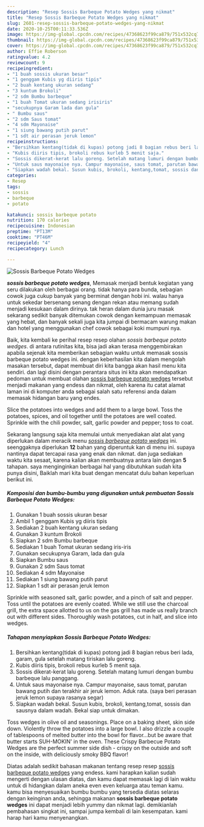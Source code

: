 ```yaml
---
description: "Resep Sossis Barbeque Potato Wedges yang nikmat"
title: "Resep Sossis Barbeque Potato Wedges yang nikmat"
slug: 2601-resep-sossis-barbeque-potato-wedges-yang-nikmat
date: 2020-10-25T00:11:33.536Z
image: https://img-global.cpcdn.com/recipes/47368623f99ca879/751x532cq70/sossis-barbeque-potato-wedges-foto-resep-utama.jpg
thumbnail: https://img-global.cpcdn.com/recipes/47368623f99ca879/751x532cq70/sossis-barbeque-potato-wedges-foto-resep-utama.jpg
cover: https://img-global.cpcdn.com/recipes/47368623f99ca879/751x532cq70/sossis-barbeque-potato-wedges-foto-resep-utama.jpg
author: Effie Roberson
ratingvalue: 4.2
reviewcount: 9
recipeingredient:
- "1 buah sossis ukuran besar"
- "1 genggam Kubis yg diiris tipis"
- "2 buah kentang ukuran sedang"
- "3 kuntum Brokoli"
- "2 sdm Bumbu barbeque"
- "1 buah Tomat ukuran sedang irisiris"
- "secukupnya Garam lada dan gula"
- " Bumbu saus"
- "2 sdm Saus tomat"
- "4 sdm Mayonaise"
- "1 siung bawang putih parut"
- "1 sdt air perasan jeruk lemon"
recipeinstructions:
- "Bersihkan kentang(tidak di kupas) potong jadi 8 bagian rebus beri lada, garam, gula setelah matang tiriskan lalu goreng."
- "Kubis diiris tipis, brokoli rebus kurleb 5 menit saja."
- "Sossis dikerat-kerat lalu goreng. Setelah matang lumuri dengan bumbu barbeque lalu panggang."
- "Untuk saus mayonaise nya. Campur mayonaise, saus tomat, parutan bawang putih dan terakhir air jeruk lemon. Aduk rata. (saya beri perasan jeruk lemon supaya rasanya segar)"
- "Siapkan wadah bekal. Susun kubis, brokoli, kentang,tomat, sossis dan sausnya dalam wadah. Bekal siap untuk dimakan."
categories:
- Resep
tags:
- sossis
- barbeque
- potato

katakunci: sossis barbeque potato 
nutrition: 170 calories
recipecuisine: Indonesian
preptime: "PT13M"
cooktime: "PT46M"
recipeyield: "4"
recipecategory: Lunch

---
```



![Sossis Barbeque Potato Wedges](https://img-global.cpcdn.com/recipes/47368623f99ca879/751x532cq70/sossis-barbeque-potato-wedges-foto-resep-utama.jpg)

<b><i>sossis barbeque potato wedges</i></b>, Memasak menjadi bentuk kegiatan yang seru dilakukan oleh berbagai orang. tidak hanya para bunda, sebagian cowok juga cukup banyak yang berminat dengan hobi ini. walau hanya untuk sekedar bersenang senang dengan rekan atau memang sudah menjadi kesukaan dalam dirinya. tak heran dalam dunia juru masak sekarang sedikit banyak ditemukan cowok dengan kemampuan memasak yang hebat, dan banyak sekali juga kita jumpai di bermacam warung makan dan hotel yang menggunakan chef cowok sebagai koki mumpuni nya.

Baik, kita kembali ke perihal resep resep olahan <i>sossis barbeque potato wedges</i>. di antara rutinitas kita, bisa jadi akan terasa menggembirakan apabila sejenak kita memberikan sebagian waktu untuk memasak sossis barbeque potato wedges ini. dengan keberhasilan kita dalam mengolah masakan tersebut, dapat membuat diri kita bangga akan hasil menu kita sendiri. dan lagi disini dengan perantara situs ini kita akan mendapatkan pedoman untuk membuat olahan <u>sossis barbeque potato wedges</u> tersebut menjadi makanan yang endess dan nikmat, oleh karena itu catat alamat laman ini di komputer anda sebagai salah satu referensi anda dalam memasak hidangan baru yang endes.

Slice the potatoes into wedges and add them to a large bowl. Toss the potatoes, spices, and oil together until the potatoes are well coated. Sprinkle with the chili powder, salt, garlic powder and pepper; toss to coat.


Sekarang langsung saja kita memulai untuk menyediakan alat alat yang diperlukan dalam meracik menu <u><i>sossis barbeque potato wedges</i></u> ini. seenggaknya diperlukan <b>12</b> bahan yang diperuntuk kan di menu ini. supaya nantinya dapat tercapai rasa yang enak dan nikmat. dan juga sediakan waktu kita sesaat, karena kalian akan membuatnya antara lain dengan <b>5</b> tahapan. saya menginginkan berbagai hal yang dibutuhkan sudah kita punya disini, Baiklah mari kita buat dengan mencatat dulu bahan keperluan berikut ini.

<!--inarticleads1-->

##### Komposisi dan bumbu-bumbu yang digunakan untuk pembuatan Sossis Barbeque Potato Wedges:

1. Gunakan 1 buah sossis ukuran besar
1. Ambil 1 genggam Kubis yg diiris tipis
1. Sediakan 2 buah kentang ukuran sedang
1. Gunakan 3 kuntum Brokoli
1. Siapkan 2 sdm Bumbu barbeque
1. Sediakan 1 buah Tomat ukuran sedang iris-iris
1. Gunakan secukupnya Garam, lada dan gula
1. Siapkan  Bumbu saus
1. Gunakan 2 sdm Saus tomat
1. Sediakan 4 sdm Mayonaise
1. Sediakan 1 siung bawang putih parut
1. Siapkan 1 sdt air perasan jeruk lemon


Sprinkle with seasoned salt, garlic powder, and a pinch of salt and pepper. Toss until the potatoes are evenly coated. While we still use the charcoal grill, the extra space allotted to us on the gas grill has made us really branch out with different sides. Thoroughly wash potatoes, cut in half, and slice into wedges. 

<!--inarticleads2-->

##### Tahapan menyiapkan Sossis Barbeque Potato Wedges:

1. Bersihkan kentang(tidak di kupas) potong jadi 8 bagian rebus beri lada, garam, gula setelah matang tiriskan lalu goreng.
1. Kubis diiris tipis, brokoli rebus kurleb 5 menit saja.
1. Sossis dikerat-kerat lalu goreng. Setelah matang lumuri dengan bumbu barbeque lalu panggang.
1. Untuk saus mayonaise nya. Campur mayonaise, saus tomat, parutan bawang putih dan terakhir air jeruk lemon. Aduk rata. (saya beri perasan jeruk lemon supaya rasanya segar)
1. Siapkan wadah bekal. Susun kubis, brokoli, kentang,tomat, sossis dan sausnya dalam wadah. Bekal siap untuk dimakan.


Toss wedges in olive oil and seasonings. Place on a baking sheet, skin side down. Violently throw the potatoes into a large bowl. I also drizzle a couple of tablespoons of melted butter into the bowl for flavor…but be aware that butter starts SUH-MOKIN&#39; in the oven. These Crispy Barbecue Potato Wedges are the perfect summer side dish - crispy on the outside and soft on the inside, with deliciously smoky BBQ flavor! 

Diatas adalah sedikit bahasan makanan tentang resep resep <u>sossis barbeque potato wedges</u> yang endess. kami harapkan kalian sudah mengerti dengan ulasan diatas, dan kamu dapat memasak lagi di lain waktu untuk di hidangkan dalam aneka even even keluarga atau teman kamu. kamu bisa menyesuaikan bumbu bumbu yang tersedia diatas selaras dengan keinginan anda, sehingga makanan <b>sossis barbeque potato wedges</b> ini dapat menjadi lebih yummy dan nikmat lagi. demikianlah pembahasan singkat ini, sampai jumpa kembali di lain kesempatan. kami harap hari kamu menyenangkan.
